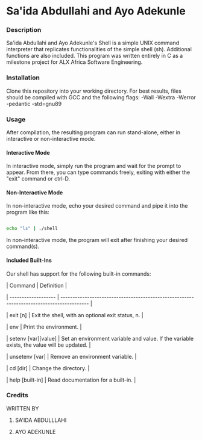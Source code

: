 # Sa'ida Abdullahi and Ayo Adekunle



### Description



Sa'ida Abdullahi and Ayo Adekunle's Shell is a simple UNIX command interpreter that replicates functionalities of the simple shell (sh). Additional functions are also included. This program was written entirely in C as a milestone project for ALX Africa Software Engineering.



### Installation



Clone this repository into your working directory. For best results, files should be compiled with GCC and the following flags: -Wall -Wextra -Werror -pedantic -std=gnu89



### Usage



After compilation, the resulting program can run stand-alone, either in interactive or non-interactive mode.



#### Interactive Mode



In interactive mode, simply run the program and wait for the prompt to appear. From there, you can type commands freely, exiting with either the "exit" command or ctrl-D.



#### Non-Interactive Mode



In non-interactive mode, echo your desired command and pipe it into the program like this:



```sh

echo "ls" | ./shell

```



In non-interactive mode, the program will exit after finishing your desired command(s).



#### Included Built-Ins



Our shell has support for the following built-in commands:



| Command             | Definition                                                                                |

| ------------------- | ----------------------------------------------------------------------------------------- |

| exit [n]            | Exit the shell, with an optional exit status, n.                                          |

| env                 | Print the environment.                                                                    |

| setenv [var][value] | Set an environment variable and value. If the variable exists, the value will be updated. |

| unsetenv [var]      | Remove an environment variable.                                                           |

| cd [dir]            | Change the directory.                                                                     |

| help [built-in]     | Read documentation for a built-in.                                                        |





### Credits

WRITTEN BY
 
1. SA'IDA ABDULLLAHI

2. AYO ADEKUNLE
